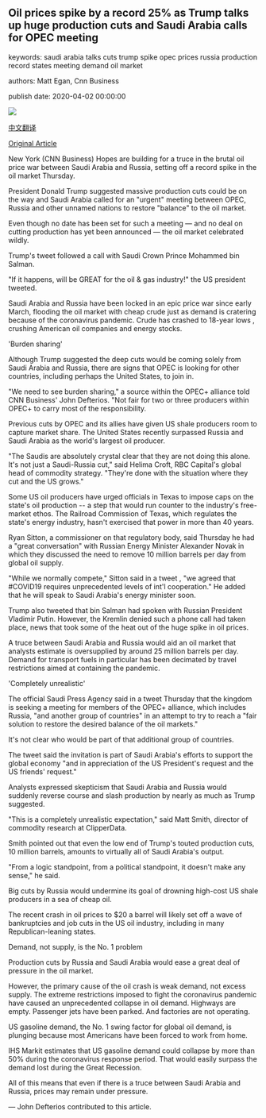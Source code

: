 ## Oil prices spike by a record 25% as Trump talks up huge production cuts and Saudi Arabia calls for OPEC meeting

keywords: saudi arabia talks cuts trump spike opec prices russia production record states meeting demand oil market

authors: Matt Egan, Cnn Business

publish date: 2020-04-02 00:00:00

![](https://cdn.cnn.com/cnnnext/dam/assets/200402110912-us-gas-station-0401-restricted-super-tease.jpg)

[中文翻译](Oil%20prices%20spike%20by%20a%20record%2025%25%20as%20Trump%20talks%20up%20huge%20production%20cuts%20and%20Saudi%20Arabia%20calls%20for%20OPEC%20meeting_zh.md)

[Original Article](https://edition.cnn.com/2020/04/02/business/oil-prices-trump-russia-saudi-arabia/index.html)

New York (CNN Business) Hopes are building for a truce in the brutal oil price war between Saudi Arabia and Russia, setting off a record spike in the oil market Thursday.

President Donald Trump suggested massive production cuts could be on the way and Saudi Arabia called for an "urgent" meeting between OPEC, Russia and other unnamed nations to restore "balance" to the oil market.

Even though no date has been set for such a meeting — and no deal on cutting production has yet been announced — the oil market celebrated wildly.

Trump's tweet followed a call with Saudi Crown Prince Mohammed bin Salman.

"If it happens, will be GREAT for the oil & gas industry\!" the US president tweeted.

Saudi Arabia and Russia have been locked in an epic price war since early March, flooding the oil market with cheap crude just as demand is cratering because of the coronavirus pandemic. Crude has crashed to 18-year lows , crushing American oil companies and energy stocks.

'Burden sharing'

Although Trump suggested the deep cuts would be coming solely from Saudi Arabia and Russia, there are signs that OPEC is looking for other countries, including perhaps the United States, to join in.

"We need to see burden sharing," a source within the OPEC+ alliance told CNN Business' John Defterios. "Not fair for two or three producers within OPEC+ to carry most of the responsibility.

Previous cuts by OPEC and its allies have given US shale producers room to capture market share. The United States recently surpassed Russia and Saudi Arabia as the world's largest oil producer.

"The Saudis are absolutely crystal clear that they are not doing this alone. It's not just a Saudi-Russia cut," said Helima Croft, RBC Capital's global head of commodity strategy. "They're done with the situation where they cut and the US grows."

Some US oil producers have urged officials in Texas to impose caps on the state's oil production -- a step that would run counter to the industry's free-market ethos. The Railroad Commission of Texas, which regulates the state's energy industry, hasn't exercised that power in more than 40 years.

Ryan Sitton, a commissioner on that regulatory body, said Thursday he had a "great conversation" with Russian Energy Minister Alexander Novak in which they discussed the need to remove 10 million barrels per day from global oil supply.

"While we normally compete," Sitton said in a tweet , "we agreed that \#COVID19 requires unprecedented levels of int'l cooperation." He added that he will speak to Saudi Arabia's energy minister soon.

Trump also tweeted that bin Salman had spoken with Russian President Vladimir Putin. However, the Kremlin denied such a phone call had taken place, news that took some of the heat out of the huge spike in oil prices.

A truce between Saudi Arabia and Russia would aid an oil market that analysts estimate is oversupplied by around 25 million barrels per day. Demand for transport fuels in particular has been decimated by travel restrictions aimed at containing the pandemic.

'Completely unrealistic'

The official Saudi Press Agency said in a tweet Thursday that the kingdom is seeking a meeting for members of the OPEC+ alliance, which includes Russia, "and another group of countries" in an attempt to try to reach a "fair solution to restore the desired balance of the oil markets."

It's not clear who would be part of that additional group of countries.

The tweet said the invitation is part of Saudi Arabia's efforts to support the global economy "and in appreciation of the US President's request and the US friends' request."

Analysts expressed skepticism that Saudi Arabia and Russia would suddenly reverse course and slash production by nearly as much as Trump suggested.

"This is a completely unrealistic expectation," said Matt Smith, director of commodity research at ClipperData.

Smith pointed out that even the low end of Trump's touted production cuts, 10 million barrels, amounts to virtually all of Saudi Arabia's output.

"From a logic standpoint, from a political standpoint, it doesn't make any sense," he said.

Big cuts by Russia would undermine its goal of drowning high-cost US shale producers in a sea of cheap oil.

The recent crash in oil prices to $20 a barrel will likely set off a wave of bankruptcies and job cuts in the US oil industry, including in many Republican-leaning states.

Demand, not supply, is the No. 1 problem

Production cuts by Russia and Saudi Arabia would ease a great deal of pressure in the oil market.

However, the primary cause of the oil crash is weak demand, not excess supply. The extreme restrictions imposed to fight the coronavirus pandemic have caused an unprecedented collapse in oil demand. Highways are empty. Passenger jets have been parked. And factories are not operating.

US gasoline demand, the No. 1 swing factor for global oil demand, is plunging because most Americans have been forced to work from home.

IHS Markit estimates that US gasoline demand could collapse by more than 50% during the coronavirus response period. That would easily surpass the demand lost during the Great Recession.

All of this means that even if there is a truce between Saudi Arabia and Russia, prices may remain under pressure.

— John Defterios contributed to this article.